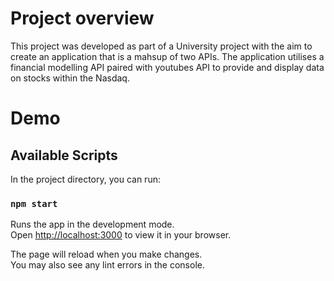 # Project overview
This project was developed as part of a University project with the aim to create an application that is a mahsup of two APIs. The application utilises a financial modelling API paired with youtubes API to provide and display data on stocks within the Nasdaq.
# Demo


## Available Scripts

In the project directory, you can run:

### `npm start`

Runs the app in the development mode.\
Open [http://localhost:3000](http://localhost:3000) to view it in your browser.

The page will reload when you make changes.\
You may also see any lint errors in the console.
